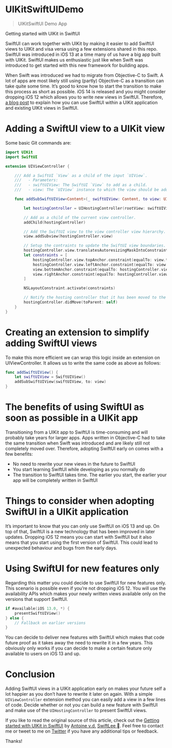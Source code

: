 # UIKitSwiftUIDemo
> UIKitSwiftUI Demo App

Getting started with UIKit in SwiftUI 

SwiftUI can work together with UIKit by making it easier to add SwiftUI views to UIKit and visa versa using a few extensions shared in this repo. SwiftUI was introduced in iOS 13 at a time many of us have a big app built with UIKit. SwiftUI makes us enthusiastic just like when Swift was introduced to get started with this new framework for building apps.

When Swift was introduced we had to migrate from Objective-C to Swift. A lot of apps are most likely still using (partly) Objective-C as a transition can take quite some time. It’s good to know how to start the transition to make this process as short as possible. iOS 14 is released and you might consider dropping iOS 12 which allows you to write new views in SwiftUI. Therefore, [a blog post](https://www.avanderlee.com/swiftui/integrating-swiftui-with-uikit/#presenting-a-swiftui-view-in-a-uikit-view-controller) to explain how you can use SwiftUI within a UIKit application and existing UIKit views in SwiftUI.

# Adding a SwiftUI view to a UIKit view

Some basic Git commands are:
```swift
import UIKit
import SwiftUI

extension UIViewController {

    /// Add a SwiftUI `View` as a child of the input `UIView`.
    ///   - Parameters:
    ///   - swiftUIView: The SwiftUI `View` to add as a child.
    ///   - view: The `UIView` instance to which the view should be added.

    func addSubSwiftUIView<Content>(_ swiftUIView: Content, to view: UIView, constant: CGFloat = 0) where Content : View {

        let hostingController = UIHostingController(rootView: swiftUIView)

        // Add as a child of the current view controller.
        addChild(hostingController)

        // Add the SwiftUI view to the view controller view hierarchy.
        view.addSubview(hostingController.view)

        // Setup the contraints to update the SwiftUI view boundaries.
        hostingController.view.translatesAutoresizingMaskIntoConstraints = false
        let constraints = [
            hostingController.view.topAnchor.constraint(equalTo: view.topAnchor),
            hostingController.view.leftAnchor.constraint(equalTo: view.leftAnchor, constant: constant),
            view.bottomAnchor.constraint(equalTo: hostingController.view.bottomAnchor),
            view.rightAnchor.constraint(equalTo: hostingController.view.rightAnchor, constant: constant)
        ]

        NSLayoutConstraint.activate(constraints)

        // Notify the hosting controller that it has been moved to the current view controller.
        hostingController.didMove(toParent: self)
    }
}
```

# Creating an extension to simplify adding SwiftUI views

To make this more efficient we can wrap this logic inside an extension on UIViewController. It allows us to write the same code as above as follows:

```swift
func addSwiftUIView() {
    let swiftUIView = SwiftUIView()
    addSubSwiftUIView(swiftUIView, to: view)
}
```

# The benefits of using SwiftUI as soon as possible in a UIKit app
Transitioning from a UIKit app to SwiftUI is time-consuming and will probably take years for larger apps. Apps written in Objective-C had to take the same transition when Swift was introduced and are likely still not completely moved over. Therefore, adopting SwiftUI early on comes with a few benefits:

- No need to rewrite your new views in the future to SwiftUI
- You start learning SwiftUI while developing as you normally do
- The transition to SwiftUI takes time. The earlier you start, the earlier your app will be completely written in SwiftUI

# Things to consider when adopting SwiftUI in a UIKit application
It’s important to know that you can only use SwiftUI on iOS 13 and up. On top of that, SwiftUI is a new technology that has been improved in later updates. Dropping iOS 12 means you can start with SwiftUI but it also means that you start using the first version of SwiftUI. This could lead to unexpected behaviour and bugs from the early days.

# Using SwiftUI for new features only
Regarding this matter you could decide to use SwiftUI for new features only. This scenario is possible even if you’re not dropping iOS 12. You will use the availability APIs which makes your newly written views available only on the versions that support SwiftUI.

```swift
if #available(iOS 13.0, *) {
    presentSwiftUIView()
} else {
    // Fallback on earlier versions
}
```

You can decide to deliver new features with SwiftUI which makes that code future proof as it takes away the need to rewrite it in a few years. This obviously only works if you can decide to make a certain feature only available to users on iOS 13 and up.

# Conclusion
Adding SwiftUI views in a UIKit application early on makes your future self a lot happier as you don’t have to rewrite it later on again. With a simple `UIViewController` extension method you can easily add a view in a few lines of code. Decide whether or not you can build a new feature with SwiftUI and make use of the `UIHostingController` to present SwiftUI views.

If you like to read the original source of this article, check out the [Getting started with UIKit in SwiftUI](https://www.avanderlee.com/swiftui/integrating-swiftui-with-uikit/) by [Antoine v.d.](https://twitter.com/twannl) [SwiftLee ](https://www.avanderlee.com). Feel free to contact me or tweet to me on [Twitter](https://twitter.com/obadasemary) if you have any additional tips or feedback.

Thanks!
